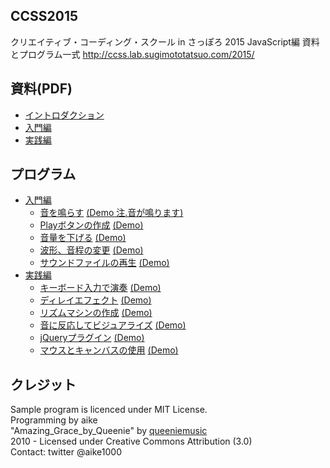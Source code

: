 CCSS2015
---
クリエイティブ・コーディング・スクール in さっぽろ 2015 JavaScript編 資料とプログラム一式
http://ccss.lab.sugimototatsuo.com/2015/

## 資料(PDF)

- [イントロダクション](https://github.com/aike/ccss2015/blob/master/introduction.pdf)
- [入門編](https://github.com/aike/ccss2015/blob/master/basic.pdf)
- [実践編](https://github.com/aike/ccss2015/blob/master/advanced.pdf)

## プログラム

- [入門編](https://github.com/aike/ccss2015/tree/master/basic)
	- [音を鳴らす](https://github.com/aike/ccss2015/tree/master/basic/1_oscillator) [(Demo 注.音が鳴ります)](http://aikelab.net/ccss2015/basic/1_oscillator)
	- [Playボタンの作成](https://github.com/aike/ccss2015/tree/master/basic/2_playbutton) [(Demo)](http://aikelab.net/ccss2015/basic/2_playbutton)
	- [音量を下げる](https://github.com/aike/ccss2015/tree/master/basic/3_gain) [(Demo)](http://aikelab.net/ccss2015/basic/3_gain)
	- [波形、音程の変更](https://github.com/aike/ccss2015/tree/master/basic/4_waveform) [(Demo)](http://aikelab.net/ccss2015/basic/4_waveform)
	- [サウンドファイルの再生](https://github.com/aike/ccss2015/tree/master/basic/5_soundfile) [(Demo)](http://aikelab.net/ccss2015/basic/5_soundfile)
- [実践編](https://github.com/aike/ccss2015/tree/master/advanced)
	- [キーボード入力で演奏](https://github.com/aike/ccss2015/tree/master/advanced/1_keyboard) [(Demo)](http://aikelab.net/ccss2015/advanced/1_keyboard)
	- [ディレイエフェクト](https://github.com/aike/ccss2015/tree/master/advanced/2_delay) [(Demo)](http://aikelab.net/ccss2015/advanced/2_delay)
	- [リズムマシンの作成](https://github.com/aike/ccss2015/tree/master/advanced/3_rhythmmachine) [(Demo)](http://aikelab.net/ccss2015/advanced/3_rhythmmachine)
	- [音に反応してビジュアライズ](https://github.com/aike/ccss2015/tree/master/advanced/4_response) [(Demo)](http://aikelab.net/ccss2015/advanced/4_response)
	- [jQueryプラグイン](https://github.com/aike/ccss2015/tree/master/advanced/5_jquery) [(Demo)](http://aikelab.net/ccss2015/advanced/5_jquery)
	- [マウスとキャンバスの使用](https://github.com/aike/ccss2015/tree/master/advanced/6_canvas) [(Demo)](http://aikelab.net/ccss2015/advanced/6_canvas)

## クレジット
Sample program is licenced under MIT License.  
Programming by aike  
"Amazing_Grace_by_Queenie" by [queeniemusic](http://ccmixter.org/files/queeniemusic/29835)  
2010 - Licensed under Creative Commons Attribution (3.0)  
Contact: twitter @aike1000  
